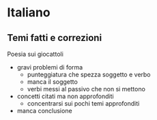 # Italiano
## Temi fatti e correzioni

Poesia sui giocattoli
- gravi problemi di forma
  - punteggiatura che spezza soggetto e verbo
  - manca il soggetto
  - verbi messi al passivo che non si mettono
- concetti citati ma non approfonditi
  - concentrarsi sui pochi temi approfonditi
- manca conclusione
